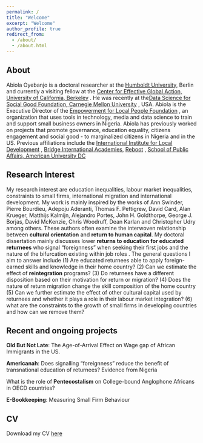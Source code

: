```yaml
---
permalink: /
title: "Welcome"
excerpt: "Welcome"
author_profile: true
redirect_from: 
  - /about/
  - /about.html
---
```

## About
Abiola Oyebanjo is a doctoral researcher at the [Humboldt University](https://www.hu-berlin.de/en), Berlin and currently a visiting fellow at the [Center for Effective Global Action, University of California, Berkeley](https://cega.berkeley.edu//user-type/fellows) . He was recently at the[Data Science for Social Good Foundation, Carnegie Mellon University](https://www.dssgfellowship.org/people/2022-fellows-mentors/) , USA.  Abiola is the Executive Director of the [Empowerment for Local People Foundation](https://www.instagram.com/empowerlocals) , an organization  that uses tools in technology, media and data science to train and support small business owners in Nigeria. Abiola has previously worked on projects that promote governance, education equality, citizens engagement and social good - to marginalized citizens in Nigeria and in the US.  Previous affiliations include the [International Institute for Local Development](http://www.iildev.org/) , [Bridge International Academies](https://www.bridgeinternationalacademies.com/), [Reboot](https://www.reboot.org/) , [School of Public Affairs, American University DC](https://www.american.edu/spa/)  


## Research Interest

My research interest are education inequalities, labour market inequalities, constraints to small firms, international migration and international development. My  work is mainly inspired by the works of Ann Swinder, Pierre Bourdieu, Adepoju Aderanti, Thomas F. Pettigrew, David Card, Alan Krueger,  Matthijs Kalmijn, Alejandro Portes, John H. Goldthorpe, George J. Borjas,  David McKenzie, Chris Woodruff, Dean Karlan and Christopher Udry among others. These authors often examine the interwoven relationship between  **cultural orientation** and **return to human capital**.  My doctoral dissertation mainly discusses lower  **returns to education for educated returnees** who signal “foreignness” when seeking their first jobs and  the nature of the bifurcation existing within job roles . The general questions I aim to answer include (1) Are educated returnees able to apply foreign-earned skills and knowledge in their home country? (2) Can we estimate the effect of  **reintegration** programs? (3) Do returnees have a different disposition based on their motivation for return or migration? (4) Does the nature of return migration change the skill composition of the home country (5) Can we further estimate the effect of other cultural capital used by returnees and whether it plays a role in their labour market integration? (6) what are the constraints to the growth of small firms in developing countries and how can we remove them?


## Recent and ongoing projects
**Old But Not Late**: The Age-of-Arrival Effect on Wage gap of African Immigrants in the US.

**Americanah**: Does signalling “foreignness” reduce the benefit of transnational education of returnees? Evidence from Nigeria

What is the role of **Pentecostalism** on College-bound Anglophone Africans in OECD countries?

**E-Bookkeeping**: Measuring Small Firm Behaviour


## CV
Download my CV [here](https://drive.google.com/file/d/11F1vRxe1MT3IdGYGKChGHL9lgbslO8cH/view?usp=sharing)
